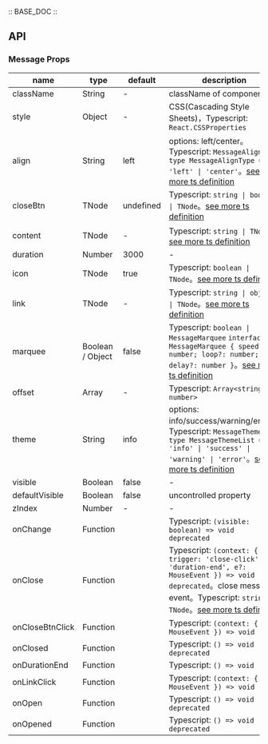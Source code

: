 :: BASE_DOC ::

## API

### Message Props

name | type | default | description | required
-- | -- | -- | -- | --
className | String | - | className of component | N
style | Object | - | CSS(Cascading Style Sheets)，Typescript: `React.CSSProperties` | N
align | String | left | options: left/center。Typescript: `MessageAlignType` `type MessageAlignType = 'left' \| 'center'`。[see more ts definition](https://github.com/Tencent/tdesign-mobile-react/tree/develop/src/message/type.ts) | N
closeBtn | TNode | undefined | Typescript: `string \| boolean \| TNode`。[see more ts definition](https://github.com/Tencent/tdesign-mobile-react/blob/develop/src/common.ts) | N
content | TNode | - | Typescript: `string \| TNode`。[see more ts definition](https://github.com/Tencent/tdesign-mobile-react/blob/develop/src/common.ts) | N
duration | Number | 3000 | \- | N
icon | TNode | true | Typescript: `boolean \| TNode`。[see more ts definition](https://github.com/Tencent/tdesign-mobile-react/blob/develop/src/common.ts) | N
link | TNode | - | Typescript: `string \| object \| TNode`。[see more ts definition](https://github.com/Tencent/tdesign-mobile-react/blob/develop/src/common.ts) | N
marquee | Boolean / Object | false | Typescript: `boolean \| MessageMarquee` `interface MessageMarquee { speed?: number; loop?: number; delay?: number }`。[see more ts definition](https://github.com/Tencent/tdesign-mobile-react/tree/develop/src/message/type.ts) | N
offset | Array | - | Typescript: `Array<string \| number>` | N
theme | String | info | options: info/success/warning/error。Typescript: `MessageThemeList` `type MessageThemeList = 'info' \| 'success' \| 'warning' \| 'error'`。[see more ts definition](https://github.com/Tencent/tdesign-mobile-react/tree/develop/src/message/type.ts) | N
visible | Boolean | false | \- | N
defaultVisible | Boolean | false | uncontrolled property | N
zIndex | Number | - | \- | N
onChange | Function |  | Typescript: `(visible: boolean) => void`<br/>`deprecated` | N
onClose | Function |  | Typescript: `(context: { trigger: 'close-click' \| 'duration-end', e?: MouseEvent }) => void`<br/>`deprecated`。close message event。Typescript: `string \| TNode`。[see more ts definition](https://github.com/Tencent/tdesign-mobile-react/blob/develop/src/common.ts) | N
onCloseBtnClick | Function |  | Typescript: `(context: { e: MouseEvent }) => void`<br/> | N
onClosed | Function |  | Typescript: `() => void`<br/>`deprecated` | N
onDurationEnd | Function |  | Typescript: `() => void`<br/> | N
onLinkClick | Function |  | Typescript: `(context: { e: MouseEvent }) => void`<br/> | N
onOpen | Function |  | Typescript: `() => void`<br/>`deprecated` | N
onOpened | Function |  | Typescript: `() => void`<br/>`deprecated` | N
